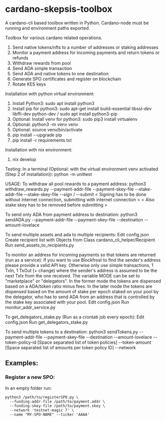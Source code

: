 # cardano-skepsis-toolbox
A cardano-cli based toolbox written in Python. Cardano-node must be running and environment paths exported.

Toolbox for various cardano related operations.
1. Send native tokens/nfts to a number of addresses or staking addresses
2. Monitor a payment address for incoming payments and return tokens or refunds
3. Withdraw rewards from pool
4. Send ADA simple transaction
5. Send ADA and native tokens to one destination
6. Generate SPO certificates and register on blockchain
7. Rotate KES keys

Installation with python virtual environment:
1. Install Python3: sudo apt install python3
2. Install pip for python3: sudo apt-get install build-essential libssl-dev libffi-dev python-dev / sudo apt install python3-pip
3. Optional: Install venv for python3: sudo pip3 install virtualenv
4. Optional: python3 -m venv venv
5. Optional: source venv/bin/activate
6. pip install --upgrade pip
7. pip install -r requirements.txt

Installation with nix environment:
1. nix develop

Testing:
In a terminal (Optional: with the virtual environment venv activated (Step 2 of installation)):
python -m unittest

USAGE:
To withdraw all pool rewards to a payment address:
    python3 withdraw_rewards.py --payment-addr-file <filepath>
                                --payment-skey-file <filepath>
                                --stake-addr-file <filepath>
                                --stake-skey-file <filepath>
                                --sign / --submit < Signing has to be done without internet connection, submitting with internet connection >
                                                < Also stake skey has to be removed before submitting >

To send only ADA from payment address to destination:
    python3 sendADA.py --payment-addr-file <filepath>
                       --payment-skey-file <filepath>
                       --destination <filepath or cardano address string>
                       --amount-lovelace <integer amount to send in lovelace>

To send multiple assets and ada to multiple recipients:
    Edit config.json
    Create recipient list with Objects from Class cardano_cli_helper/Recipient
    Run send_assets_to_recipients.py

To monitor an address for incoming payments so that tokens are returned (run as a service):
    If you want to use Blockfrost to find the sender's address please provide a valid API key.
    Otherwise only use simple transactions, 1 TxIn, 1 TxOut (+ change) where the sender's address
    is assumed to be the next TxIx from the one received.
    The variable MODE can be set to "marketplace" or "delegators". In the former mode the tokens are dispensed
    based on a ADA/token ratio minus fees. In the later mode the tokens are dispensed based on the amount of
    stake per epoch staked on your pool by the delegator, who has to send ADA from an address that is controlled
    by the stake key associated with your pool.
    Edit config.json
    Run monitor_addr_service.py

To get_delegators_stake.py (Run as a crontab job every epoch):
    Edit config.json
    Run get_delegators_stake.py

To send multiple tokens to a destination:
    python3 sendTokens.py --payment-addr-file <filepath>
                          --payment-skey-file <filepath>
                          --destination <filepath or cardano address string>
                          --amount-lovelace <integer amount to send in lovelace>
                          --token-policy-id [Space separated list of token policies]
                          --token-amount [Space separated list of amounts per token policy ID]
                          --network <mainnet or testnet-magic NNNN etc>

## Examples:

### Register a new SPO:

In an empty folder run:

```
python3 /path/to/registerSPO.py \
  --funding-addr-file /path/to/payment.addr \
  --funding-skey-file /path/to/payment.skey \
  --network 'testnet-magic 7' \
  --name "MY-SPO-NAME" --ticker 'AAAA'
```